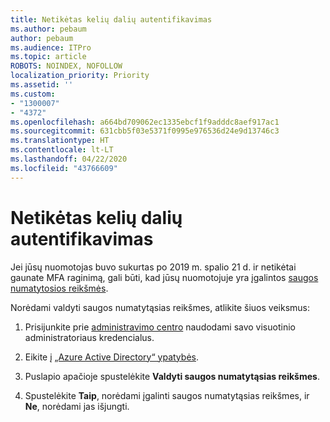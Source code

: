 ```yaml
---
title: Netikėtas kelių dalių autentifikavimas
ms.author: pebaum
author: pebaum
ms.audience: ITPro
ms.topic: article
ROBOTS: NOINDEX, NOFOLLOW
localization_priority: Priority
ms.assetid: ''
ms.custom:
- "1300007"
- "4372"
ms.openlocfilehash: a664bd709062ec1335ebcf1f9adddc8aef917ac1
ms.sourcegitcommit: 631cbb5f03e5371f0995e976536d24e9d13746c3
ms.translationtype: HT
ms.contentlocale: lt-LT
ms.lasthandoff: 04/22/2020
ms.locfileid: "43766609"
---
```

# <a name="unexpected-multi-factor-authentication"></a>Netikėtas kelių dalių autentifikavimas

Jei jūsų nuomotojas buvo sukurtas po 2019 m. spalio 21 d. ir netikėtai gaunate MFA raginimą, gali būti, kad jūsų nuomotojuje yra įgalintos [saugos numatytosios reikšmės](https://aka.ms/securitydefaults). 

Norėdami valdyti saugos numatytąsias reikšmes, atlikite šiuos veiksmus:

1. Prisijunkite prie [administravimo centro](https://go.microsoft.com/fwlink/p/?linkid=834822) naudodami savo visuotinio administratoriaus kredencialus.

2. Eikite į [„Azure Active Directory“ ypatybės](https://portal.azure.com/#blade/Microsoft_AAD_IAM/ActiveDirectoryMenuBlade/Properties).

3. Puslapio apačioje spustelėkite **Valdyti saugos numatytąsias reikšmes**.

4. Spustelėkite **Taip**, norėdami įgalinti saugos numatytąsias reikšmes, ir **Ne**, norėdami jas išjungti.
